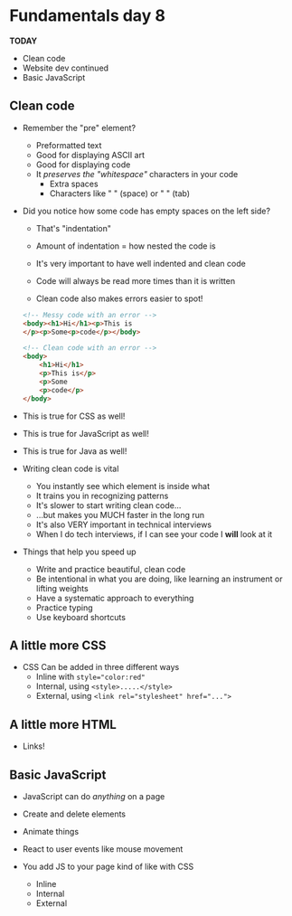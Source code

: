 # Fundamentals day 8

**TODAY**
- Clean code
- Website dev continued
- Basic JavaScript

## Clean code

- Remember the "pre" element?
    - Preformatted text
    - Good for displaying ASCII art
    - Good for displaying code
    - It *preserves the "whitespace"* characters in your code
        - Extra spaces
        - Characters like " " (space) or "  " (tab)

- Did you notice how some code has empty spaces on the left side?
    - That's "indentation"
    - Amount of indentation = how nested the code is
    - It's very important to have well indented and clean code

    - Code will always be read more times than it is written
    - Clean code also makes errors easier to spot!

    ```html
    <!-- Messy code with an error -->
    <body><h1>Hi</h1><p>This is
    </p><p>Some<p>code</p></body>
    ```

    ```html
    <!-- Clean code with an error -->
    <body>
        <h1>Hi</h1>
        <p>This is</p>
        <p>Some
        <p>code</p>
    </body>
    ```

- This is true for CSS as well!
- This is true for JavaScript as well!
- This is true for Java as well!

- Writing clean code is vital
    - You instantly see which element is inside what
    - It trains you in recognizing patterns
    - It's slower to start writing clean code...
    - ...but makes you MUCH faster in the long run
    - It's also VERY important in technical interviews
    - When I do tech interviews, if I can see your code I **will** look at it

- Things that help you speed up
    - Write and practice beautiful, clean code
    - Be intentional in what you are doing, like learning an instrument or lifting weights
    - Have a systematic approach to everything
    - Practice typing
    - Use keyboard shortcuts


## A little more CSS

- CSS Can be added in three different ways
    - Inline with `style="color:red"`
    - Internal, using `<style>.....</style>`
    - External, using `<link rel="stylesheet" href="...">`

## A little more HTML

- Links!

## Basic JavaScript

- JavaScript can do *anything* on a page
- Create and delete elements

- Animate things
- React to user events like mouse movement

- You add JS to your page kind of like with CSS
    - Inline
    - Internal
    - External



